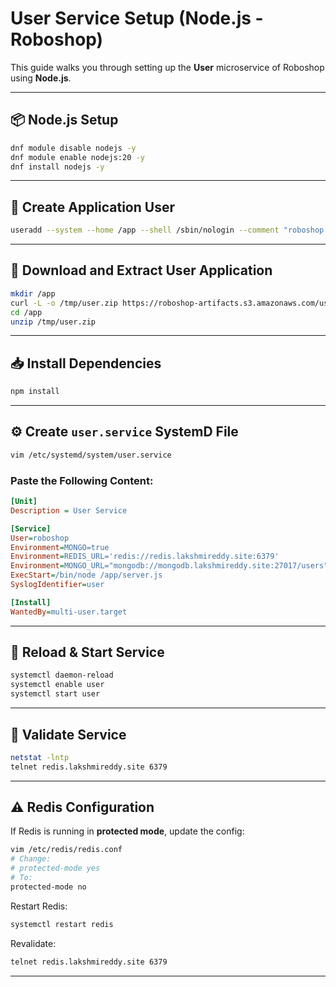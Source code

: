 
# User Service Setup (Node.js - Roboshop)

This guide walks you through setting up the **User** microservice of Roboshop using **Node.js**.

---

## 📦 Node.js Setup

```bash
dnf module disable nodejs -y
dnf module enable nodejs:20 -y
dnf install nodejs -y
```

---

## 👤 Create Application User

```bash
useradd --system --home /app --shell /sbin/nologin --comment "roboshop system user" roboshop
```

---

## 📁 Download and Extract User Application

```bash
mkdir /app
curl -L -o /tmp/user.zip https://roboshop-artifacts.s3.amazonaws.com/user-v3.zip
cd /app
unzip /tmp/user.zip
```

---

## 📥 Install Dependencies

```bash
npm install
```

---

## ⚙️ Create `user.service` SystemD File

```bash
vim /etc/systemd/system/user.service
```

### Paste the Following Content:

```ini
[Unit]
Description = User Service

[Service]
User=roboshop
Environment=MONGO=true
Environment=REDIS_URL='redis://redis.lakshmireddy.site:6379'
Environment=MONGO_URL="mongodb://mongodb.lakshmireddy.site:27017/users"
ExecStart=/bin/node /app/server.js
SyslogIdentifier=user

[Install]
WantedBy=multi-user.target
```

---

## 🔁 Reload & Start Service

```bash
systemctl daemon-reload
systemctl enable user
systemctl start user
```

---

## 📡 Validate Service

```bash
netstat -lntp
telnet redis.lakshmireddy.site 6379
```

---

## ⚠️ Redis Configuration

If Redis is running in **protected mode**, update the config:

```bash
vim /etc/redis/redis.conf
# Change:
# protected-mode yes
# To:
protected-mode no
```

Restart Redis:

```bash
systemctl restart redis
```

Revalidate:

```bash
telnet redis.lakshmireddy.site 6379
```

---
